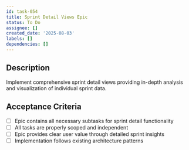 ```yaml
---
id: task-054
title: Sprint Detail Views Epic
status: To Do
assignee: []
created_date: '2025-08-03'
labels: []
dependencies: []
---
```


## Description

Implement comprehensive sprint detail views providing in-depth analysis and visualization of individual sprint data.

## Acceptance Criteria

- [ ] Epic contains all necessary subtasks for sprint detail functionality
- [ ] All tasks are properly scoped and independent
- [ ] Epic provides clear user value through detailed sprint insights
- [ ] Implementation follows existing architecture patterns

